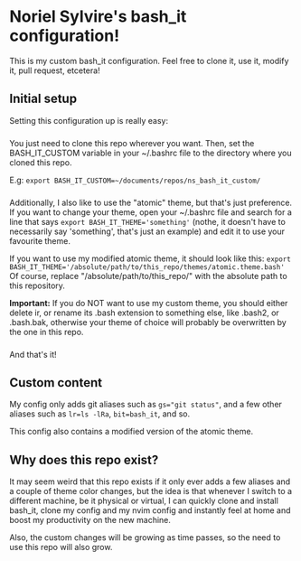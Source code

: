 # Noriel Sylvire's bash_it configuration!

This is my custom bash_it configuration.
Feel free to clone it, use it, modify it, pull request, etcetera!

## Initial setup

Setting this configuration up is really easy:

### 

You just need to clone this repo wherever you want.
Then, set the BASH_IT_CUSTOM variable in your ~/.bashrc file to the directory
where you cloned this repo.

E.g:
`export BASH_IT_CUSTOM=~/documents/repos/ns_bash_it_custom/`

### 

Additionally, I also like to use the "atomic" theme, but that's just preference.
If you want to change your theme, open your ~/.bashrc file and search for a
line that says `export BASH_IT_THEME='something'` (nothe, it doesn't have to
necessarily say 'something', that's just an example) and edit it to use your
favourite theme.

If you want to use my modified atomic theme, it should look like this:
`export BASH_IT_THEME='/absolute/path/to/this_repo/themes/atomic.theme.bash'`
Of course, replace "/absolute/path/to/this_repo/" with the absolute path to this
repository.

**Important:**
If you do NOT want to use my custom theme, you should either delete ir, or
rename its .bash extension to something else, like .bash2, or .bash.bak,
otherwise your theme of choice will probably be overwritten by the one in this
repo.

### 

And that's it!

## Custom content

My config only adds git aliases such as `gs="git status"`, and a few other
aliases such as `lr=ls -lRa`, `bit=bash_it`, and so.

This config also contains a modified version of the atomic theme.

## Why does this repo exist?

It may seem weird that this repo exists if it only ever adds a few aliases and
a couple of theme color changes, but the idea is that whenever I switch to a
different machine, be it physical or virtual, I can quickly clone and install 
bash_it, clone my config and my nvim config and instantly feel at home and
boost my productivity on the new machine.

Also, the custom changes will be growing as time passes, so the need to use this
repo will also grow.
